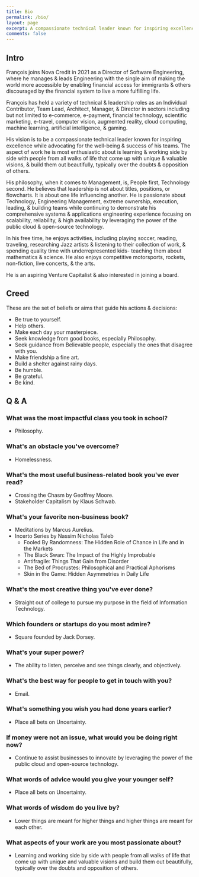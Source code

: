 ```yaml
---
title: Bio
permalink: /bio/
layout: page
excerpt: A compassionate technical leader known for inspiring excellence while advocating for the well-being & success of his teams.
comments: false
---
```

## Intro
François joins Nova Credit in 2021 as a Director of Software Engineering, where he manages & leads Engineering with the single aim of making the world more accessible by enabling financial access for immigrants & others discouraged by the financial system to live a more fulfilling life.

François has held a variety of technical & leadership roles as an Individual Contributor, Team Lead, Architect, Manager, & Director in sectors including but not limited to e-commerce, e-payment, financial technology, scientific marketing, e-travel, computer vision, augmented reality, cloud computing, machine learning, artificial intelligence, & gaming.

His vision is to be a compassionate technical leader known for inspiring excellence while advocating for the well-being & success of his teams. The aspect of work he is most enthusiastic about is learning & working side by side with people from all walks of life that come up with unique & valuable visions, & build them out beautifully, typically over the doubts & opposition of others.

His philosophy, when it comes to Management, is, People first, Technology second. He believes that leadership is not about titles, positions, or flowcharts. It is about one life influencing another. He is passionate about Technology, Engineering Management, extreme ownership, execution, leading, & building teams while continuing to demonstrate his comprehensive systems & applications engineering experience focusing on scalability, reliability, & high availability by leveraging the power of the public cloud & open-source technology.

In his free time, he enjoys activities, including playing soccer, reading, traveling, researching Jazz artists & listening to their collection of work, & spending quality time with underrepresented kids- teaching them about mathematics & science. He also enjoys competitive motorsports, rockets, non-fiction, live concerts, & the arts.

He is an aspiring Venture Capitalist & also interested in joining a board.

## Creed
These are the set of beliefs or aims that guide his actions & decisions:
* Be true to yourself.
* Help others.
* Make each day your masterpiece. 
* Seek knowledge from good books, especially Philosophy.
* Seek guidance from Believable people, especially the ones that disagree with you. 
* Make friendship a fine art. 
* Build a shelter against rainy days.
* Be humble.
* Be grateful. 
* Be kind. 

## Q & A
### What was the most impactful class you took in school?
* Philosophy.


### What's an obstacle you've overcome?
* Homelessness.


### What's the most useful business-related book you've ever read?
* Crossing the Chasm by Geoffrey Moore.
* Stakeholder Capitalism by Klaus Schwab.

### What's your favorite non-business book?
* Meditations by Marcus Aurelius.
* Incerto Series by Nassim Nicholas Taleb
  * Fooled By Randomness: The Hidden Role of Chance in Life and in the Markets
  * The Black Swan: The Impact of the Highly Improbable
  * Antifragile: Things That Gain from Disorder
  * The Bed of Procrustes: Philosophical and Practical Aphorisms
  * Skin in the Game: Hidden Asymmetries in Daily Life


### What's the most creative thing you've ever done?
* Straight out of college to pursue my purpose in the field of Information Technology.

### Which founders or startups do you most admire?
* Square founded by Jack Dorsey.

### What's your super power?
* The ability to listen, perceive and see things clearly, and objectively.

### What's the best way for people to get in touch with you?
* Email.

### What's something you wish you had done years earlier?
* Place all bets on Uncertainty.

### If money were not an issue, what would you be doing right now?
* Continue to assist businesses to innovate by leveraging the power of the public cloud and open-source technology.

### What words of advice would you give your younger self?
* Place all bets on Uncertainty.

### What words of wisdom do you live by?
* Lower things are meant for higher things and higher things are meant for each other.

### What aspects of your work are you most passionate about?
* Learning and working side by side with people from all walks of life that come up with unique and valuable visions and build them out beautifully, typically over the doubts and opposition of others.

<!-- - <a href="mailto:{{ site.author.email }}">{{ site.author.email }}<a/>
- <a href="https://www.linkedin.com/in/{{ site.author.github }}">linkedin.com/in/{{ site.author.github }}<a/> -->
